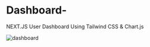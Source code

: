 # Dashboard-
NEXT.JS User Dashboard Using Tailwind CSS &amp; Chart.js

![dashboard](https://user-images.githubusercontent.com/106027748/221788695-d6015e09-9829-460b-9368-5b181b80df29.png)
